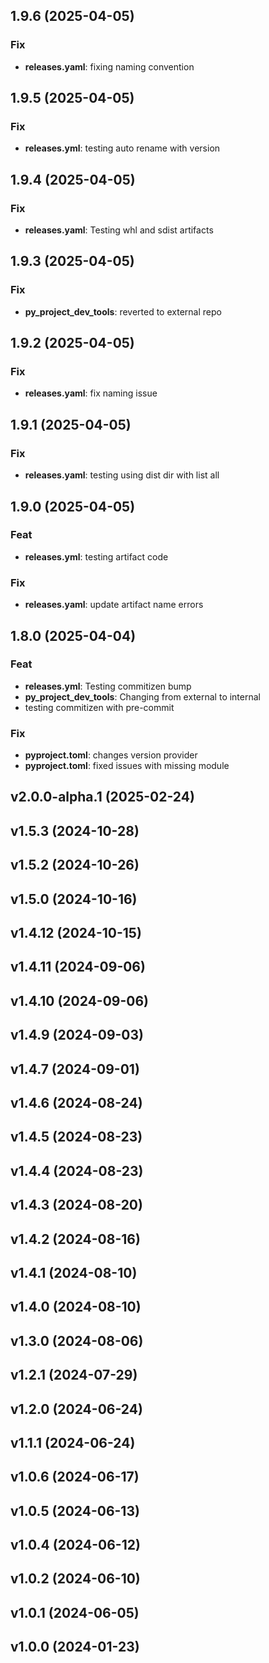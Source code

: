 ## 1.9.6 (2025-04-05)

### Fix

- **releases.yaml**: fixing naming convention

## 1.9.5 (2025-04-05)

### Fix

- **releases.yml**: testing auto rename with version

## 1.9.4 (2025-04-05)

### Fix

- **releases.yaml**: Testing whl and sdist artifacts

## 1.9.3 (2025-04-05)

### Fix

- **py_project_dev_tools**: reverted to external repo

## 1.9.2 (2025-04-05)

### Fix

- **releases.yaml**: fix naming issue

## 1.9.1 (2025-04-05)

### Fix

- **releases.yaml**: testing using dist dir with list all

## 1.9.0 (2025-04-05)

### Feat

- **releases.yml**: testing artifact code

### Fix

- **releases.yaml**: update artifact name errors

## 1.8.0 (2025-04-04)

### Feat

- **releases.yml**: Testing commitizen bump
- **py_project_dev_tools**: Changing from external to internal
- testing commitizen with pre-commit

### Fix

- **pyproject.toml**: changes version provider
- **pyproject.toml**: fixed issues with missing module

## v2.0.0-alpha.1 (2025-02-24)

## v1.5.3 (2024-10-28)

## v1.5.2 (2024-10-26)

## v1.5.0 (2024-10-16)

## v1.4.12 (2024-10-15)

## v1.4.11 (2024-09-06)

## v1.4.10 (2024-09-06)

## v1.4.9 (2024-09-03)

## v1.4.7 (2024-09-01)

## v1.4.6 (2024-08-24)

## v1.4.5 (2024-08-23)

## v1.4.4 (2024-08-23)

## v1.4.3 (2024-08-20)

## v1.4.2 (2024-08-16)

## v1.4.1 (2024-08-10)

## v1.4.0 (2024-08-10)

## v1.3.0 (2024-08-06)

## v1.2.1 (2024-07-29)

## v1.2.0 (2024-06-24)

## v1.1.1 (2024-06-24)

## v1.0.6 (2024-06-17)

## v1.0.5 (2024-06-13)

## v1.0.4 (2024-06-12)

## v1.0.2 (2024-06-10)

## v1.0.1 (2024-06-05)

## v1.0.0 (2024-01-23)
